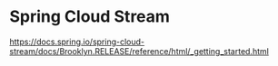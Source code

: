# Spring Cloud Stream


https://docs.spring.io/spring-cloud-stream/docs/Brooklyn.RELEASE/reference/html/_getting_started.html